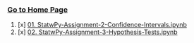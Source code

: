 ### [Go to Home Page](https://github.com/celik-muhammed)

01. [x] [01. StatwPy-Assignment-2-Confidence-Intervals.ipynb](./00-Assignments/StatwPy-Assignment-2-Confidence-Intervals.ipynb)
02. [x] [02. StatwPy-Assignment-3-Hypothesis-Tests.ipynb](./00-Assignments/StatwPy-Assignment-3-Hypothesis-Tests.ipynb)
